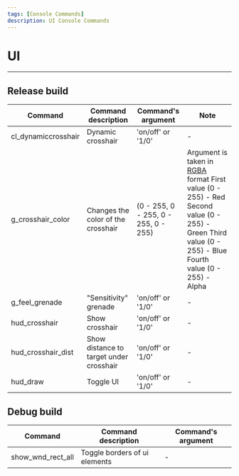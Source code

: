 ```yaml
---
tags: [Console Commands]
description: UI Console Commands
---
```


# UI

___

## Release build

| Command | Command description | Command's argument | Note |
|---|---|---|---|
| cl_dynamiccrosshair | Dynamic crosshair | 'on/off' or '1/0' | - |
| g_crosshair_color | Changes the color of the crosshair | (0 - 255, 0 - 255, 0 - 255, 0 - 255) | Argument is taken in [RGBA](https://en.wikipedia.org/wiki/RGBA_color_model) format First value (0 - 255) - Red Second value (0 - 255) - Green Third value (0 - 255) - Blue Fourth value (0 - 255) - Alpha |
| g_feel_grenade | "Sensitivity" grenade | 'on/off' or '1/0' | - |
| hud_crosshair | Show crosshair | 'on/off' or '1/0' | - |
| hud_crosshair_dist | Show distance to target under crosshair | 'on/off' or '1/0' | - |
| hud_draw | Toggle UI | 'on/off' or '1/0' | - |

## Debug build

| Command | Command description | Command's argument |
|---|---|---|
| show_wnd_rect_all | Toggle borders of ui elements | - |
